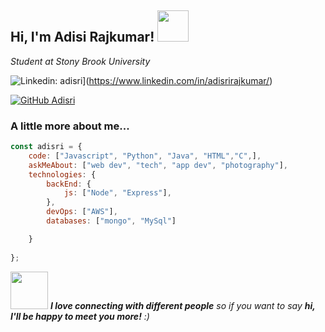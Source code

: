 <h2> Hi, I'm Adisi Rajkumar! <img src="https://media.giphy.com/media/mGcNjsfWAjY5AEZNw6/giphy.gif" width="50"></h2>
<p><em>Student at Stony Brook University</a>
</em></p>

![Linkedin: adisri](https://img.shields.io/badge/-adisri-blue?style=flat-square&logo=Linkedin&logoColor=white&link=https://www.linkedin.com/in/adisrirajkumar/)](https://www.linkedin.com/in/adisrirajkumar/)

[![GitHub Adisri](https://img.shields.io/github/followers/adisri?label=follow&style=social)](https://github.com/adisri03)




### A little more about me...  

```javascript
const adisri = {
    code: ["Javascript", "Python", "Java", "HTML","C",],
    askMeAbout: ["web dev", "tech", "app dev", "photography"],
    technologies: {
        backEnd: {
            js: ["Node", "Express"],
        },
        devOps: ["AWS"],
        databases: ["mongo", "MySql"]

    }
    
};
```


<img src="https://media.giphy.com/media/LnQjpWaON8nhr21vNW/giphy.gif" width="60"> <em><b>I love connecting with different people</b> so if you want to say <b>hi, I'll be happy to meet you more!</b> :)</em>
